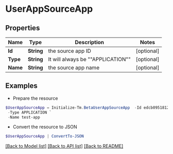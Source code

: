 # UserAppSourceApp
## Properties

Name | Type | Description | Notes
------------ | ------------- | ------------- | -------------
**Id** | **String** | the source app ID | [optional] 
**Type** | **String** | It will always be &quot;&quot;APPLICATION&quot;&quot; | [optional] 
**Name** | **String** | the source app name | [optional] 

## Examples

- Prepare the resource
```powershell
$UserAppSourceApp = Initialize-Tm.BetaUserAppSourceApp  -Id edcb0951812949d085b60cd8bf35bc78 `
 -Type APPLICATION `
 -Name test-app
```

- Convert the resource to JSON
```powershell
$UserAppSourceApp | ConvertTo-JSON
```

[[Back to Model list]](../README.md#documentation-for-models) [[Back to API list]](../README.md#documentation-for-api-endpoints) [[Back to README]](../README.md)


